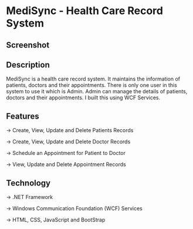 # MediSync - Health Care Record System

## Screenshot

## Description

MediSync is a health care record system. It maintains the information of patients, doctors and their appointments. There is only one user in this system to use it which is Admin. Admin can manage the details of patients, doctors and their appointments. I built this using WCF Services.

## Features

-> Create, View, Update and Delete Patients Records

-> Create, View, Update and Delete Doctor Records

-> Schedule an Appointment for Patient to Doctor

-> View, Update and Delete Appointment Records

## Technology

-> .NET Framework

-> Windows Communication Foundation (WCF) Services

-> HTML, CSS, JavaScript and BootStrap
